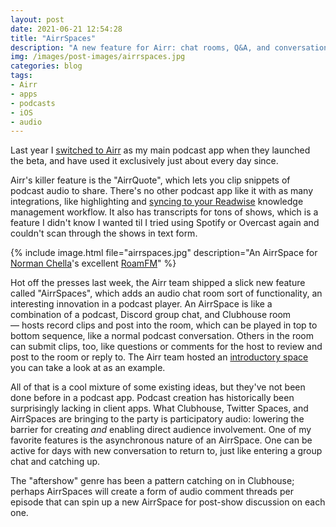 ```yaml
---
layout: post
date: 2021-06-21 12:54:28
title: "AirrSpaces"
description: "A new feature for Airr: chat rooms, Q&A, and conversational podcasts."
img: /images/post-images/airrspaces.jpg
categories: blog
tags:
- Airr
- apps
- podcasts
- iOS
- audio
---
```


Last year I [switched to Airr](/post/airr/ "Airr") as my main podcast app when they launched the beta, and have used it exclusively just about every day since.

Airr's killer feature is the "AirrQuote", which lets you clip snippets of podcast audio to share. There's no other podcast app like it with as many integrations, like highlighting and [syncing to your Readwise](https://help.readwise.io/article/103-how-do-i-save-highlights-from-the-podcasts-i-listen-to-using-airr "Integrate Airr and Readwise") knowledge management workflow. It also has transcripts for tons of shows, which is a feature I didn't know I wanted til I tried using Spotify or Overcast again and couldn't scan through the shows in text form.

{% include image.html file="airrspaces.jpg" description="An AirrSpace for [Norman Chella](https://twitter.com/NormanChella)'s excellent [RoamFM](https://twitter.com/roamfm)" %}

Hot off the presses last week, the Airr team shipped a slick new feature called "AirrSpaces", which adds an audio chat room sort of functionality, an interesting innovation in a podcast player. An AirrSpace is like a combination of a podcast, Discord group chat, and Clubhouse room — hosts record clips and post into the room, which can be played in top to bottom sequence, like a normal podcast conversation. Others in the room can submit clips, too, like questions or comments for the host to review and post to the room or reply to. The Airr team hosted an [introductory space](https://www.airr.io/space/60cb7c9fbe1f311e36ea5299 "Announcing AirrSpaces") you can take a look at as an example.

All of that is a cool mixture of some existing ideas, but they've not been done before in a podcast app. Podcast creation has historically been surprisingly lacking in client apps. What Clubhouse, Twitter Spaces, and AirrSpaces are bringing to the party is participatory audio: lowering the barrier for creating _and_ enabling direct audience involvement. One of my favorite features is the asynchronous nature of an AirrSpace. One can be active for days with new conversation to return to, just like entering a group chat and catching up.

The "aftershow" genre has been a pattern catching on in Clubhouse; perhaps AirrSpaces will create a form of audio comment threads per episode that can spin up a new AirrSpace for post-show discussion on each one.
